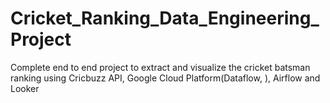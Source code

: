 # Cricket_Ranking_Data_Engineering_Project
Complete end to end project to extract and visualize the cricket batsman ranking using Cricbuzz API, Google Cloud Platform(Dataflow, ), Airflow and Looker
